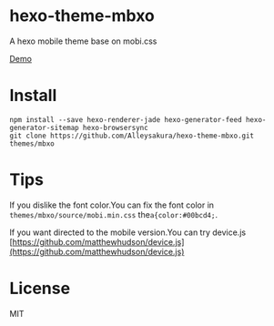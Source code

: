 # hexo-theme-mbxo

A hexo mobile theme base on mobi.css


[Demo](https://alleysakura.github.io/hexo-theme-mbxo/)

# Install

```
npm install --save hexo-renderer-jade hexo-generator-feed hexo-generator-sitemap hexo-browsersync
git clone https://github.com/Alleysakura/hexo-theme-mbxo.git themes/mbxo
```

# Tips

If you dislike the font color.You can fix the font color in `themes/mbxo/source/mobi.min.css` the`a{color:#00bcd4;`.

If you want directed to the mobile version.You can try device.js [https://github.com/matthewhudson/device.js](https://github.com/matthewhudson/device.js)

# License

MIT
